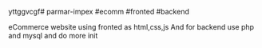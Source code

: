 yttggvcgf# parmar-impex #ecomm #fronted #backend

eCommerce website using fronted as html,css,js
And for backend use php and mysql and do more init
